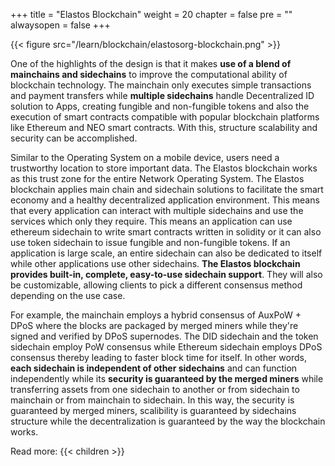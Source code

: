 
+++
title = "Elastos Blockchain"
weight = 20
chapter = false
pre = ""
alwaysopen = false
+++

{{< figure src="/learn/blockchain/elastosorg-blockchain.png" >}}

One of the highlights of the design is that it makes **use of a blend of mainchains and sidechains** to improve the computational ability of blockchain technology. The mainchain only executes simple transactions and payment transfers while **multiple sidechains** handle Decentralized ID solution to Apps, creating fungible and non-fungible tokens and also the execution of smart contracts compatible with popular blockchain platforms like Ethereum and NEO smart contracts. With this, structure scalability and security can be accomplished.

Similar to the Operating System on a mobile device, users need a trustworthy location to store important data. The Elastos blockchain works as this trust zone for the entire Network Operating System. The Elastos blockchain applies main chain and sidechain solutions to facilitate the smart economy and a healthy decentralized application environment. This means that every application can interact with multiple sidechains and use the services which only they require. This means an application can use ethereum sidechain to write smart contracts written in solidity or it can also use token sidechain to issue fungible and non-fungible tokens. If an application is large scale, an entire sidechain can also be dedicated to itself while other applications use other sidechains. **The Elastos blockchain provides built-in, complete, easy-to-use sidechain support**. They will also be customizable, allowing clients to pick a different consensus method depending on the use case.

For example, the mainchain employs a hybrid consensus of AuxPoW + DPoS where the blocks are packaged by merged miners while they're signed and verified by DPoS supernodes. The DID sidechain and the token sidechain employ PoW consensus while Ethereum sidechain employs DPoS consensus thereby leading to faster block time for itself. In other words, **each sidechain is independent of other sidechains** and can function independently while its **security is guaranteed by the merged miners** while transferring assets from one sidechain to another or from sidechain to mainchain or from mainchain to sidechain. In this way, the security is guaranteed by merged miners, scalibility is guaranteed by sidechains structure while the decentralization is guaranteed by the way the blockchain works. 

Read more:
{{< children >}}
